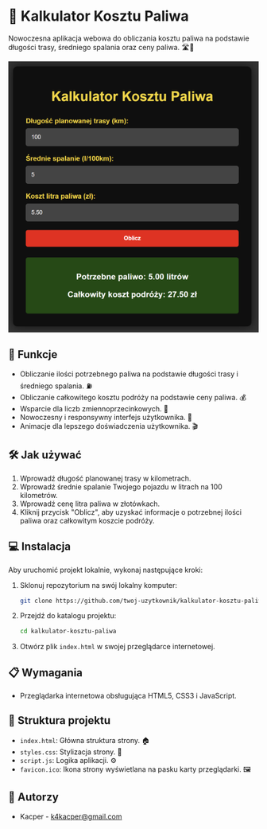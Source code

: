 # 🚗 Kalkulator Kosztu Paliwa

Nowoczesna aplikacja webowa do obliczania kosztu paliwa na podstawie długości trasy, średniego spalania oraz ceny paliwa. 🛣️💨

![Kalkulator Kosztu Paliwa Screenshot](screenshot.png)

## 🌟 Funkcje

- Obliczanie ilości potrzebnego paliwa na podstawie długości trasy i średniego spalania. ⛽
- Obliczanie całkowitego kosztu podróży na podstawie ceny paliwa. 💰
- Wsparcie dla liczb zmiennoprzecinkowych. 🔢
- Nowoczesny i responsywny interfejs użytkownika. 📱
- Animacje dla lepszego doświadczenia użytkownika. 🎬

## 🛠️ Jak używać

1. Wprowadź długość planowanej trasy w kilometrach.
2. Wprowadź średnie spalanie Twojego pojazdu w litrach na 100 kilometrów.
3. Wprowadź cenę litra paliwa w złotówkach.
4. Kliknij przycisk "Oblicz", aby uzyskać informacje o potrzebnej ilości paliwa oraz całkowitym koszcie podróży.

## 💻 Instalacja

Aby uruchomić projekt lokalnie, wykonaj następujące kroki:

1. Sklonuj repozytorium na swój lokalny komputer:

   ```bash
   git clone https://github.com/twoj-uzytkownik/kalkulator-kosztu-paliwa.git
   ```

2. Przejdź do katalogu projektu:

   ```bash
   cd kalkulator-kosztu-paliwa
   ```

3. Otwórz plik `index.html` w swojej przeglądarce internetowej.

## 📋 Wymagania

- Przeglądarka internetowa obsługująca HTML5, CSS3 i JavaScript.

## 📂 Struktura projektu

- `index.html`: Główna struktura strony. 🏠
- `styles.css`: Stylizacja strony. 🎨
- `script.js`: Logika aplikacji. ⚙️
- `favicon.ico`: Ikona strony wyświetlana na pasku karty przeglądarki. 🖼️

## 👤 Autorzy

- Kacper - k4kacper@gmail.com
